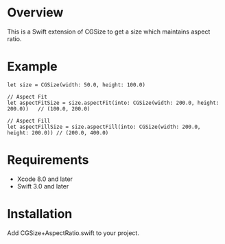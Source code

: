 # Overview
This is a Swift extension of CGSize to get a size which maintains aspect ratio.

# Example
```
let size = CGSize(width: 50.0, height: 100.0)

// Aspect Fit
let aspectFitSize = size.aspectFit(into: CGSize(width: 200.0, height: 200.0))	// (100.0, 200.0)

// Aspect Fill
let aspectFillSize = size.aspectFill(into: CGSize(width: 200.0, height: 200.0))	// (200.0, 400.0)
```

# Requirements
* Xcode 8.0 and later
* Swift 3.0 and later

# Installation
Add CGSize+AspectRatio.swift to your project.
